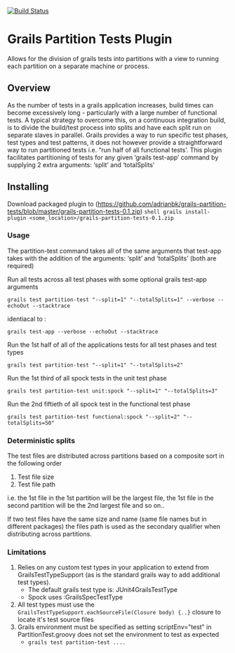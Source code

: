 [![Build Status](https://travis-ci.org/adrianbk/grails-partition-tests.png)](https://travis-ci.org/adrianbk/grails-partition-tests)
# Grails Partition Tests Plugin #

Allows for the division of grails tests into partitions with a view to running each partition on a separate machine or process.

## Overview ##
As the number of tests in a grails application increases, build times can become excessively long - particularly with a large number of functional tests. A typical strategy to overcome this, on a continuous integration build, is to divide the build/test process into splits and have each split run on separate slaves in parallel. Grails provides a way to run specific test phases, test types and test patterns, it does not however provide a straightforward way to run partitioned tests i.e. “run half of all functional tests’. This plugin facilitates partitioning of tests for any given ‘grails test-app’ command by supplying 2 extra arguments: ‘split’ and ‘totalSplits’

## Installing ##
Download packaged plugin to <some location> (https://github.com/adrianbk/grails-partition-tests/blob/master/grails-partition-tests-0.1.zip)
```shell grails install-plugin <some_location>/grails-partition-tests-0.1.zip```

### Usage ###
The partition-test command takes all of the same arguments that test-app takes with the addition of the arguments: ‘split’ and ‘totalSplits’ (both are required)


Run all tests across all test phases with some optional grails test-app arguments 
```shell
grails test partition-test "--split=1" "--totalSplits=1" --verbose --echoOut --stacktrace
```
identiacal to :
```shell 
grails test-app --verbose --echoOut --stacktrace
```

Run the 1st half of all of the applications tests for all test phases and test types
```shell 
grails test partition-test "--split=1" "--totalSplits=2"
```

Run the 1st third of all spock tests in the unit test phase
```shell 
grails test partition-test unit:spock "--split=1" "--totalSplits=3"
```
Run the 2nd fiftieth of all spock test in the functional test phase
```shell 
grails test partition-test functional:spock "--split=2" "--totalSplits=50"
```

### Deterministic splits ###
The test files are distributed across partitions based on a composite sort in the following order
1. Test file size
2. Test file path

i.e. the 1st file in the 1st partition will be the largest file, the 1st file in the second partition will be the 2nd largest file and so on..

If two test files have the same size and name (same file names but in different packages) the files path is used as the secondary qualifier when distributing across partitions. 


### Limitations ###
1. Relies on any custom test types in your application to extend from GrailsTestTypeSupport (as is the standard grails way to add additional test types).
	* The default grails test type is: JUnit4GrailsTestType
	* Spock uses :GrailsSpecTestType
2. All test types must use the `GrailsTestTypeSupport.eachSourceFile(Closure body) {..}` closure to locate it's test source files
3. Grails environment must be specified as setting scriptEnv="test" in PartitionTest.groovy does not set the environment to test as expected
    * `grails test partition-test .... `
